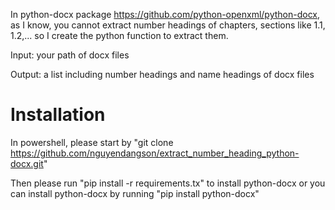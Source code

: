 In python-docx package https://github.com/python-openxml/python-docx, as I know, you cannot extract number headings of chapters, sections like 1.1, 1.2,... so I create the python function to extract them.

Input: your path of docx files

Output: a list including number headings and name headings of docx files

# Installation
In powershell, please start by "git clone https://github.com/nguyendangson/extract_number_heading_python-docx.git"

Then please run "pip install -r requirements.tx" to install python-docx or you can install python-docx by running "pip install python-docx"
